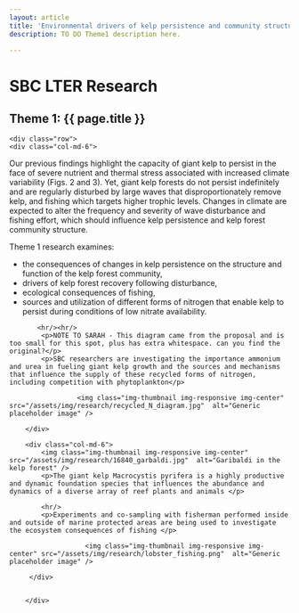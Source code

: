 ```yaml
---
layout: article
title: 'Environmental drivers of kelp persistence and community structure'
description: TO DO Theme1 description here.

---
```


<h1>SBC LTER Research</h1>


<h2>Theme 1: {{ page.title }} </h2>


<div id="main-container">

<!-- how to set cols: pages can vary the col widths; for full-width total should = 12. 
	     col-md scales up (med to large desktops), and automatically stacks on phones and tablets (within the row). -->

    <div class="row">
	<div class="col-md-6">
<p>Our previous findings highlight the capacity of giant kelp to persist in the face of severe 
nutrient and thermal stress associated with increased climate variability (Figs. 2 and 3). Yet, 
giant kelp forests do not persist indefinitely and are regularly disturbed by large waves that 
disproportionately remove kelp, and fishing which targets higher trophic levels. Changes in climate 
are expected to alter the frequency and severity of wave disturbance and fishing effort, which 
should influence kelp persistence and kelp forest community structure. 
 </p>
   
   <p class="lead">Theme 1 research examines:</p>
        <ul>
            <li>the consequences of changes in kelp persistence on the structure and function of the kelp 
forest community, </li>
            <li>drivers of kelp forest recovery following disturbance,</li>
            <li>ecological consequences of fishing, </li>
            <li>sources and utilization of different forms of nitrogen that 
            enable kelp to persist during conditions of low nitrate availability.</li>
           </ul> 
           
           <hr/><hr/>
            <p>NOTE TO SARAH - This diagram came from the proposal and is too small for this spot, plus has extra whitespace. can you find the original?</p>
            <p>SBC researchers are investigating the importance ammonium and urea in fueling giant kelp growth and the sources and mechanisms that influence the supply of these recycled forms of nitrogen, including competition with phytoplankton</p>

                     <img class="img-thumbnail img-responsive img-center" src="/assets/img/research/recycled_N_diagram.jpg"  alt="Generic placeholder image" />

        </div>  
        
        <div class="col-md-6">
            <img class="img-thumbnail img-responsive img-center" src="/assets/img/research/16840_garbaldi.jpg"  alt="Garibaldi in the kelp forest" />
            <p>The giant kelp Macrocystis pyrifera is a highly productive and dynamic foundation species that influences the abundance and dynamics of a diverse array of reef plants and animals </p>

            <hr/>
            <p>Experiments and co-sampling with fisherman performed inside and outside of marine protected areas are being used to investigate the ecosystem consequences of fishing </p>

                       <img class="img-thumbnail img-responsive img-center" src="/assets/img/research/lobster_fishing.png"  alt="Generic placeholder image" />
            
         </div>  
         
           
        </div>